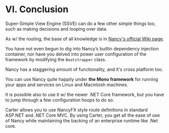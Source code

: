 # VI. Conclusion

Super-Simple View Engine (SSVE) can do a few other simple things too, such as making decisions and looping over data.

As w/ the routing, the base of all knowledge is in [Nancy's official Wiki page](https://github.com/NancyFx/Nancy/wiki/The-Super-Simple-View-Engine).

You have not even begun to dig into Nancy’s builtin dependency injection container, nor have you delved into power user configuration of the framework by modifying the `Bootstrapper` class.

Nancy has a staggering amount of functionality, and it's cross platform too.

You can use Nancy quite happily under **the Mono framework** for running your apps and services on Linux and Macintosh machines.

It is possible also to use it w/ the newer .NET Core framework, but you have to jump through a few configuration hoops to do so.

Carter allows you to use NancyFX style route definitions in standard ASP.NET and .NET Core MVC. By using Carter, you get all the ease of use of Nancy while maintaining the backing of an enterprise runtime like .Net core.


